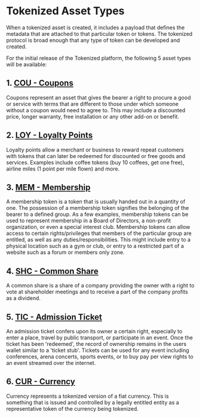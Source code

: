 # Tokenized Asset Types

When a tokenized asset is created, it includes a payload that defines the metadata that are attached to that particular token or tokens. The tokenized protocol is broad enough that any type of token can be developed and created.

For the initial release of the Tokenized platform, the following 5 asset types will be available:

## 1. [COU - Coupons](../assets/cou)

Coupons represent an asset that gives the bearer a right to procure a good or service with terms that are different to those under which someone without a coupon would need to agree to. This may include a discounted price, longer warranty, free installation or any other add-on or benefit.

## 2. [LOY - Loyalty Points](../assets/loy)

Loyalty points allow a merchant or business to reward repeat customers with tokens that can later be redeemed for discounted or free goods and services. Examples include coffee tokens (buy 10 coffees, get one free), airline miles (1 point per mile flown) and more.

## 3. [MEM - Membership](../assets/mem)

A membership token is a token that is usually handed out in a quantity of one.  The possession of a membership token signifies the belonging of the bearer to a defined group.  As a few examples, membership tokens can be used to represent membership in a Board of Directors, a non-profit organization, or even a special interest club.  Membership tokens can allow access to certain rights/privileges that members of the particular group are entitled, as well as any duties/responsibilities. This might include entry to a physical location such as a gym or club, or entry to a restricted part of a website such as a forum or members only zone.

## 4. [SHC - Common Share](../assets/shc)

A common share is a share of a company providing the owner with a right to vote at shareholder meetings and to receive a part of the company profits as a dividend.

## 5. [TIC - Admission Ticket](../assets/tic)

An admission ticket confers upon its owner a certain right, especially to enter a place, travel by public transport, or participate in an event. Once the ticket has been 'redeemed', the record of ownership remains in the users wallet similar to a 'ticket stub'. Tickets can be used for any event including conferences, arena concerts, sports events, or to buy pay per view rights to an event streamed over the internet.

## 6. [CUR - Currency](../assets/cur)

Currency represents a tokenized version of a fiat currency. This is something that is issued and controlled by a legally entitled entity as a representative token of the currency being tokenized.
